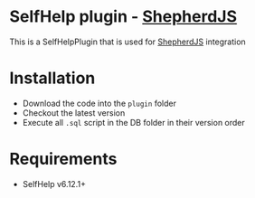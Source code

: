 # SelfHelp plugin - [ShepherdJS](https://shepherdjs.dev)

This is a SelfHelpPlugin that is used for [ShepherdJS](https://shepherdjs.dev) integration


# Installation

 - Download the code into the `plugin` folder
 - Checkout the latest version 
 - Execute all `.sql` script in the DB folder in their version order 

# Requirements

 - SelfHelp v6.12.1+
